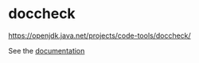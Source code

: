 # doccheck
https://openjdk.java.net/projects/code-tools/doccheck/

See the [documentation](src/doc/doccheck.md)
